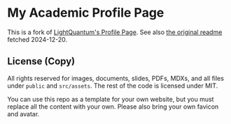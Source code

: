 # My Academic Profile Page

This is a fork of [LightQuantum's Profile Page](https://github.com/PhotonQuantum/landingpage).
See also [the original readme](./README-LightQuantum.md) fetched 2024-12-20.

## License (Copy)

All rights reserved for images, documents, slides, PDFs, MDXs, and all files under `public` and `src/assets`.
The rest of the code is licensed under MIT.

You can use this repo as a template for your own website, but you must replace all the content with your own.
Please also bring your own favicon and avatar.
